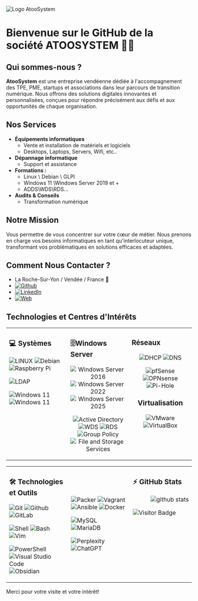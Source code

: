![Logo AtooSystem](https://atoosystem.com/sitepad-data/uploads/2025/01/logo-atoo-738x105.png)

# Bienvenue sur le GitHub de la société ATOOSYSTEM 🙋‍♂️

## Qui sommes-nous ?
**AtooSystem** est une entreprise vendéenne dédiée à l'accompagnement des TPE, PME, startups et associations dans leur parcours de transition numérique. Nous offrons des solutions digitales innovantes et personnalisées, conçues pour répondre précisément aux défis et aux opportunités de chaque organisation.

## Nos Services

- **Équipements informatiques**
  - Vente et installation de matériels et logiciels
  - Desktops, Laptops, Servers, Wifi, etc..
- **Dépannage informatique**
  - Support et assistance
- **Formations :**
  - Linux \ Debian \ GLPI
  - Windows 11 \Windows Server 2019 et + 
  - ADDS\WDS\RDS\...  
- **Audits & Conseils**
  - Transformation numérique

## Notre Mission

Vous permettre de vous concentrer sur votre cœur de métier. 
Nous prenons en charge vos besoins informatiques en tant qu'interlocuteur unique, transformant vos problématiques en solutions efficaces et adaptées.

## Comment Nous Contacter ?
- La Roche-Sur-Yon / Vendée / France 🥐
- [![Github](https://img.shields.io/badge/-Github-181717?style=flat-square&logo=Github&logoColor=white)](https://github.com/atoosystem) 
- [![LinkedIn](https://img.shields.io/badge/-LinkedIn-0077B5?style=flat-square&logo=LinkedIn&logoColor=white)](https://www.linkedin.com/in/ludovicbutet/)
- [![Web](https://img.shields.io/badge/Web-4CAF50?style=flat-square&logo=world&logoColor=white)](https://atoosystem.com)

## Technologies et Centres d'Intérêts

<table border=0><tr><td valign="top" width="33%">

### 💻 Systèmes

  ![LINUX](https://img.shields.io/badge/LINUX-FCC624?style=flat-square&logo=linux&logoColor=black)
  ![Debian](https://img.shields.io/badge/Debian-A81D33?style=flat-square&logo=debian&logoColor=white)
  ![Raspberry Pi](https://img.shields.io/badge/-Raspberry%20Pi-C51A4A?style=flat-square&logo=Raspberry-Pi)

  ![LDAP](https://img.shields.io/badge/LDAP-Directory_Protocol-FFD700?style=flat-square&logo=openldap&logoColor=black)

  ![Windows 11](https://img.shields.io/badge/Windows-10-0078D6?style=flat-square&logo=windows&logoColor=white)
  ![Windows 11](https://img.shields.io/badge/Windows-11-0078D6?style=flat-square&logo=windows&logoColor=white)

</td><td valign="top" width="33%">

### 🗄️Windows  Server
<div align="center">

  ![Windows Server 2016](https://img.shields.io/badge/Windows-Server_2016-00A4EF?style=flat-square&logo=windows&logoColor=white)
  ![Windows Server 2022](https://img.shields.io/badge/Windows-Server_2022-00A4EF?style=flat-square&logo=windows&logoColor=white)
  ![Windows Server 2025](https://img.shields.io/badge/Windows-Server_2025-00A4EF?style=flat-square&logo=windows&logoColor=white)

  ![Active Directory](https://img.shields.io/badge/Active_Directory-Directory_Service-00A4EF?style=flat-square&logo=windows&logoColor=white)
  ![WDS](https://img.shields.io/badge/WDS-Windows_Deployment_Services-00A4EF?style=flat-square&logo=windows&logoColor=white)
  ![RDS](https://img.shields.io/badge/RDS-Remote_Desktop_Services-00A4EF?style=flat-square&logo=windows&logoColor=white)
  ![Group Policy](https://img.shields.io/badge/Group-Policy-00A4EF?style=flat-square&logo=windows&logoColor=white)
  ![File and Storage Services](https://img.shields.io/badge/File_and_Storage-Services-00A4EF?style=flat-square&logo=windows&logoColor=white)

</div></td><td valign="top">

### Réseaux
<div align="center">

![DHCP](https://img.shields.io/badge/DHCP-Dynamic_Host_Configuration_Protocol-00A4EF?style=flat-square&logo=windows&logoColor=white)
![DNS](https://img.shields.io/badge/DNS-Domain_Name_System-00A4EF?style=flat-square&logo=windows&logoColor=white)

![pfSense](https://img.shields.io/badge/pfSense-2F54EB?style=flat-square&logo=pfsense&logoColor=white)
![OPNsense](https://img.shields.io/badge/OPNsense-FF6600?style=flat-square&logo=opnsense&logoColor=white)
![Pi-Hole](https://img.shields.io/badge/pihole-%2396060C.svg?style=flat-square&logo=pi-hole&logoColor=white)

### Virtualisation

  ![VMware](https://img.shields.io/badge/VMware-607078?style=flat-square&logo=vmware&logoColor=white)
  ![VirtualBox](https://img.shields.io/badge/VirtualBox-183A61?style=flat-square&logo=virtualbox&logoColor=white)

</div></td></tr></table>

<table><tr><td valign="top" width="33%">
  
### 🛠 Technologies et Outils

  ![Git](https://img.shields.io/badge/Git-F05032?logo=Git&style=flat-square&logoColor=white)
  ![Github](https://img.shields.io/badge/Github-181717?logo=Github&style=flat-square&logoColor=white)
  ![GitLab](https://img.shields.io/badge/GitLab-FCA121?style=flat-square&logo=gitlab)

  ![Shell](https://img.shields.io/badge/Shell-463934?style=flat-square&logo=gnu-bash&logoColor=white)
  ![Bash](https://img.shields.io/badge/Bash-4EAA25?style=flat-square&logo=gnu-bash&logoColor=white)
  ![Vim](https://img.shields.io/badge/Vim-019733?style=flat-square&logo=vim&logoColor=white)
  
  ![PowerShell](https://img.shields.io/badge/PowerShell-5391FE?style=flat-square&logo=windows&logoColor=white)
  ![Visual Studio Code](https://img.shields.io/badge/Visual%20Studio%20Code-007ACC?style=flat-square&logo=visual-studio-code)
  ![Obsidian](https://img.shields.io/badge/Obsidian-4A3897?style=flat-square&logo=obsidian)

<td valign="center" width="33%">

  ![Packer](https://img.shields.io/badge/Packer-E34C27?style=flat-square&logo=packer&logoColor=white)
  ![Vagrant](https://img.shields.io/badge/Vagrant-1868F2?style=flat-square&logo=vagrant&logoColor=white)
  ![Ansible](https://img.shields.io/badge/Ansible-black?style=flat-square&logo=ansible)
  ![Docker](https://img.shields.io/badge/docker-%230db7ed.svg?style=flat-square&logo=docker&logoColor=white)

  ![MySQL](https://img.shields.io/badge/MySQL-black?style=flat-square&logo=mysql)
  ![MariaDB](https://img.shields.io/badge/MariaDB-black?style=flat-square&logo=mariadb)
  
  ![Perplexity](https://img.shields.io/badge/Perplexity-1FB8CD?logo=perplexity&logoColor=fff)
  ![ChatGPT](https://img.shields.io/badge/ChatGPT-74aa9c?logo=openai&logoColor=white)

</td><td valign="top" width="33%">

### ⚡ GitHub Stats

<img align="right" src="https://github-readme-stats.vercel.app/api?username=lbutet&show_icons=true&icon_color=CE1D2D&text_color=718096&bg_color=00000000&hide_title=true&hide_border=true" alt="github stats"></br>

![Visitor Badge](https://visitor-badge.laobi.icu/badge?page_id=atoosystem.atoosystem)
</td></table>

Merci pour votre visite et votre intérêt!